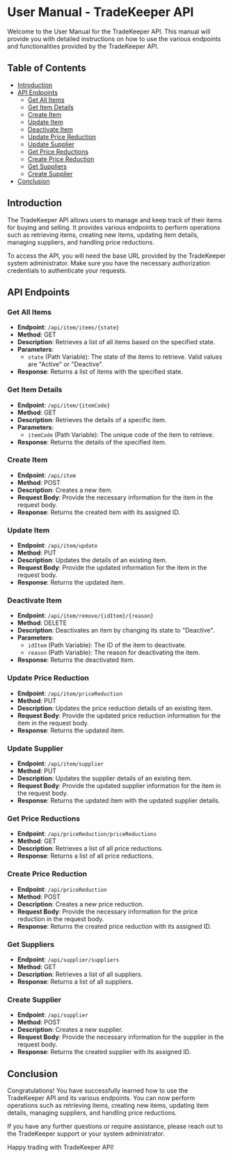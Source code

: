 # User Manual - TradeKeeper API

Welcome to the User Manual for the TradeKeeper API. This manual will provide you with detailed instructions on how to use the various endpoints and functionalities provided by the TradeKeeper API.

## Table of Contents
- [Introduction](#introduction)
- [API Endpoints](#api-endpoints)
  - [Get All Items](#get-all-items)
  - [Get Item Details](#get-item-details)
  - [Create Item](#create-item)
  - [Update Item](#update-item)
  - [Deactivate Item](#deactivate-item)
  - [Update Price Reduction](#update-price-reduction)
  - [Update Supplier](#update-supplier)
  - [Get Price Reductions](#get-price-reductions)
  - [Create Price Reduction](#create-price-reduction)
  - [Get Suppliers](#get-suppliers)
  - [Create Supplier](#create-supplier)
- [Conclusion](#conclusion)

## Introduction

The TradeKeeper API allows users to manage and keep track of their items for buying and selling. It provides various endpoints to perform operations such as retrieving items, creating new items, updating item details, managing suppliers, and handling price reductions.

To access the API, you will need the base URL provided by the TradeKeeper system administrator. Make sure you have the necessary authorization credentials to authenticate your requests.

## API Endpoints

### Get All Items

- **Endpoint**: `/api/item/items/{state}`
- **Method**: GET
- **Description**: Retrieves a list of all items based on the specified state.
- **Parameters**:
  - `state` (Path Variable): The state of the items to retrieve. Valid values are "Active" or "Deactive".
- **Response**: Returns a list of items with the specified state.

### Get Item Details

- **Endpoint**: `/api/item/{itemCode}`
- **Method**: GET
- **Description**: Retrieves the details of a specific item.
- **Parameters**:
  - `itemCode` (Path Variable): The unique code of the item to retrieve.
- **Response**: Returns the details of the specified item.

### Create Item

- **Endpoint**: `/api/item`
- **Method**: POST
- **Description**: Creates a new item.
- **Request Body**: Provide the necessary information for the item in the request body.
- **Response**: Returns the created item with its assigned ID.

### Update Item

- **Endpoint**: `/api/item/update`
- **Method**: PUT
- **Description**: Updates the details of an existing item.
- **Request Body**: Provide the updated information for the item in the request body.
- **Response**: Returns the updated item.

### Deactivate Item

- **Endpoint**: `/api/item/remove/{idItem}/{reason}`
- **Method**: DELETE
- **Description**: Deactivates an item by changing its state to "Deactive".
- **Parameters**:
  - `idItem` (Path Variable): The ID of the item to deactivate.
  - `reason` (Path Variable): The reason for deactivating the item.
- **Response**: Returns the deactivated item.

### Update Price Reduction

- **Endpoint**: `/api/item/priceReduction`
- **Method**: PUT
- **Description**: Updates the price reduction details of an existing item.
- **Request Body**: Provide the updated price reduction information for the item in the request body.
- **Response**: Returns the updated item.

### Update Supplier

- **Endpoint**: `/api/item/supplier`
- **Method**: PUT
- **Description**: Updates the supplier details of an existing item.
- **Request Body**: Provide the updated supplier information for the item in the request body.
- **Response**: Returns the updated item with the updated supplier details.

### Get Price Reductions

- **Endpoint**: `/api/priceReduction/priceReductions`
- **Method**: GET
- **Description**: Retrieves a list of all price reductions.
- **Response**: Returns a list of all price reductions.

### Create Price Reduction

- **Endpoint**: `/api/priceReduction`
- **Method**: POST
- **Description**: Creates a new price reduction.
- **Request Body**: Provide the necessary information for the price reduction in the request body.
- **Response**: Returns the created price reduction with its assigned ID.

### Get Suppliers

- **Endpoint**: `/api/supplier/suppliers`
- **Method**: GET
- **Description**: Retrieves a list of all suppliers.
- **Response**: Returns a list of all suppliers.

### Create Supplier

- **Endpoint**: `/api/supplier`
- **Method**: POST
- **Description**: Creates a new supplier.
- **Request Body**: Provide the necessary information for the supplier in the request body.
- **Response**: Returns the created supplier with its assigned ID.

## Conclusion

Congratulations! You have successfully learned how to use the TradeKeeper API and its various endpoints. You can now perform operations such as retrieving items, creating new items, updating item details, managing suppliers, and handling price reductions.

If you have any further questions or require assistance, please reach out to the TradeKeeper support or your system administrator.

Happy trading with TradeKeeper API!
